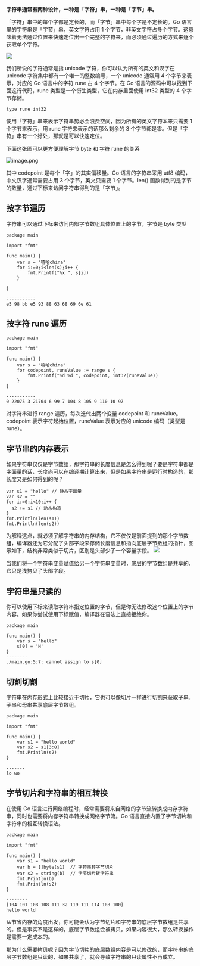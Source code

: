 **字符串通常有两种设计，一种是「字符」串，一种是「字节」串。**

「字符」串中的每个字都是定长的，而「字节」串中每个字是不定长的。Go 语言里的字符串是「字节」串，英文字符占用 1 个字节，非英文字符占多个字节。这意味着无法通过位置来快速定位出一个完整的字符来，而必须通过遍历的方式来逐个获取单个字符。

![](https://upload-images.jianshu.io/upload_images/6943526-afeacb9e9c273e76.png?imageMogr2/auto-orient/strip%7CimageView2/2/w/1240)


我们所说的字符通常是指 unicode 字符，你可以认为所有的英文和汉字在 unicode 字符集中都有一个唯一的整数编号，一个 unicode 通常用 4 个字节来表示，对应的 Go 语言中的字符 rune 占 4 个字节。在 Go 语言的源码中可以找到下面这行代码，rune 类型是一个衍生类型，它在内存里面使用 int32 类型的 4 个字节存储。

```
type rune int32
```


使用「字符」串来表示字符串势必会浪费空间，因为所有的英文字符本来只需要 1 个字节来表示，用 rune 字符来表示的话那么剩余的 3 个字节都是零。但是「字符」串有一个好处，那就是可以快速定位。

下面这张图可以更方便理解字节 byte 和 字符 rune 的关系

![image.png](https://upload-images.jianshu.io/upload_images/6943526-4d502e69d648469a.png?imageMogr2/auto-orient/strip%7CimageView2/2/w/1240)

其中 codepoint 是每个「字」的其实偏移量。Go 语言的字符串采用 utf8 编码，中文汉字通常需要占用 3 个字节，英文只需要 1 个字节。len() 函数得到的是字节的数量，通过下标来访问字符串得到的是「字节」。

## 按字节遍历

字符串可以通过下标来访问内部字节数组具体位置上的字节，字节是 byte 类型

```
package main

import "fmt"

func main() {
    var s = "嘻哈china"
    for i:=0;i<len(s);i++ {
        fmt.Printf("%x ", s[i])
    }

}

-----------
e5 98 bb e5 93 88 63 68 69 6e 61
```

## 按字符 rune 遍历

```
package main

import "fmt"

func main() {
    var s = "嘻哈china"
    for codepoint, runeValue := range s {
        fmt.Printf("%d %d ", codepoint, int32(runeValue))
    }
}

-----------
0 22075 3 21704 6 99 7 104 8 105 9 110 10 97
```


对字符串进行 range 遍历，每次迭代出两个变量 codepoint 和 runeValue。codepoint 表示字符起始位置，runeValue 表示对应的 unicode 编码（类型是 rune）。

## 字节串的内存表示

如果字符串仅仅是字节数组，那字符串的长度信息是怎么得到呢？要是字符串都是字面量的话，长度尚可以在编译期计算出来，但是如果字符串是运行时构造的，那长度又是如何得到的呢？

```
var s1 = "hello" // 静态字面量
var s2 = ""
for i:=0;i<10;i++ {
  s2 += s1 // 动态构造
}
fmt.Println(len(s1))
fmt.Println(len(s2))
```


为解释这点，就必须了解字符串的内存结构，它不仅仅是前面提到的那个字节数组，编译器还为它分配了头部字段来存储长度信息和指向底层字节数组的指针，图示如下，结构非常类似于切片，区别是头部少了一个容量字段。
![](https://upload-images.jianshu.io/upload_images/6943526-374dd703ba9257fd.png?imageMogr2/auto-orient/strip%7CimageView2/2/w/1240)

当我们将一个字符串变量赋值给另一个字符串变量时，底层的字节数组是共享的，它只是浅拷贝了头部字段。

## 字符串是只读的

你可以使用下标来读取字符串指定位置的字节，但是你无法修改这个位置上的字节内容。如果你尝试使用下标赋值，编译器在语法上直接拒绝你。

```
package main

func main() {
    var s = "hello"
    s[0] = 'H'
}
--------
./main.go:5:7: cannot assign to s[0]
```

## 切割切割

字符串在内存形式上比较接近于切片，它也可以像切片一样进行切割来获取子串。子串和母串共享底层字节数组。

```
package main

import "fmt"

func main() {
    var s1 = "hello world"
    var s2 = s1[3:8]
    fmt.Println(s2)
}

-------
lo wo
```

## 字节切片和字符串的相互转换

在使用 Go 语言进行网络编程时，经常需要将来自网络的字节流转换成内存字符串，同时也需要将内存字符串转换成网络字节流。Go 语言直接内置了字节切片和字符串的相互转换语法。

```
package main

import "fmt"

func main() {
    var s1 = "hello world"
    var b = []byte(s1)  // 字符串转字节切片
    var s2 = string(b)  // 字节切片转字符串
    fmt.Println(b)
    fmt.Println(s2)
}

--------
[104 101 108 108 111 32 119 111 114 108 100]
hello world
```

从节省内存的角度出发，你可能会认为字节切片和字符串的底层字节数组是共享的。但是事实不是这样的，底层字节数组会被拷贝。如果内容很大，那么转换操作是需要一定成本的。

那为什么需要拷贝呢？因为字节切片的底层数组内容是可以修改的，而字符串的底层字节数组是只读的，如果共享了，就会导致字符串的只读属性不再成立。

